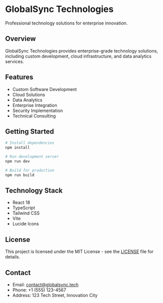 # GlobalSync Technologies

Professional technology solutions for enterprise innovation.

## Overview

GlobalSync Technologies provides enterprise-grade technology solutions, including custom development, cloud infrastructure, and data analytics services.

## Features

- Custom Software Development
- Cloud Solutions
- Data Analytics
- Enterprise Integration
- Security Implementation
- Technical Consulting

## Getting Started

```bash
# Install dependencies
npm install

# Run development server
npm run dev

# Build for production
npm run build
```

## Technology Stack

- React 18
- TypeScript
- Tailwind CSS
- Vite
- Lucide Icons

## License

This project is licensed under the MIT License - see the [LICENSE](LICENSE) file for details.

## Contact

- Email: contact@globalsync.tech
- Phone: +1 (555) 123-4567
- Address: 123 Tech Street, Innovation City
